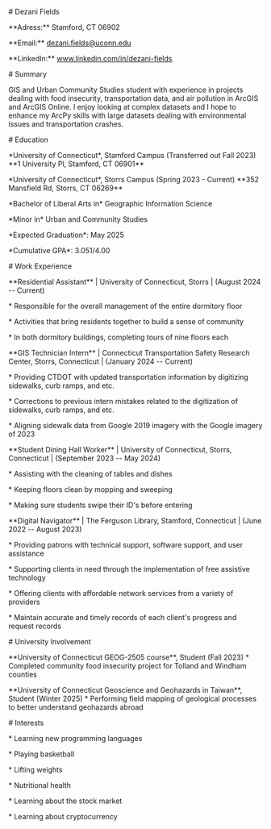 \# Dezani Fields

\*\*Adress:\*\* Stamford, CT 06902

\*\*Email:\*\* dezani.fields@uconn.edu

\*\*LinkedIn:\*\* www.linkedin.com/in/dezani-fields

\# Summary

GIS and Urban Community Studies student with experience in projects
dealing with food insecurity, transportation data, and air pollution in
ArcGIS and ArcGIS Online. I enjoy looking at complex datasets and I hope
to enhance my ArcPy skills with large datasets dealing with
environmental issues and transportation crashes.

\# Education

\*University of Connecticut\*, Stamford Campus (Transferred out Fall
2023) \*\*1 University Pl, Stamford, CT 06901\*\*

\*University of Connecticut\*, Storrs Campus (Spring 2023 - Current)
\*\*352 Mansfield Rd, Storrs, CT 06269\*\*

\*Bachelor of Liberal Arts in\* Geographic Information Science

\*Minor in\* Urban and Community Studies

\*Expected Graduation\*: May 2025

\*Cumulative GPA\*: 3.051/4.00

\# Work Experience

\*\*Residential Assistant\*\* \| University of Connecticut, Storrs \|
(August 2024 -- Current)

\* Responsible for the overall management of the entire dormitory floor

\* Activities that bring residents together to build a sense of
community

\* In both dormitory buildings, completing tours of nine floors each

\*\*GIS Technician Intern\*\* \| Connecticut Transportation Safety
Research Center, Storrs, Connecticut \| (January 2024 -- Current)

\* Providing CTDOT with updated transportation information by digitizing
sidewalks, curb ramps, and etc.

\* Corrections to previous intern mistakes related to the digitization
of sidewalks, curb ramps, and etc.

\* Aligning sidewalk data from Google 2019 imagery with the Google
imagery of 2023

\*\*Student Dining Hall Worker\*\* \| University of Connecticut, Storrs,
Connecticut \| (September 2023 -- May 2024)

\* Assisting with the cleaning of tables and dishes

\* Keeping floors clean by mopping and sweeping

\* Making sure students swipe their ID's before entering

\*\*Digital Navigator\*\* \| The Ferguson Library, Stamford, Connecticut
\| (June 2022 -- August 2023)

\* Providing patrons with technical support, software support, and user
assistance

\* Supporting clients in need through the implementation of free
assistive technology

\* Offering clients with affordable network services from a variety of
providers

\* Maintain accurate and timely records of each client\'s progress and
request records

\# University Involvement

\*\*University of Connecticut GEOG-2505 course\*\*, Student (Fall 2023)
\* Completed community food insecurity project for Tolland and Windham
counties

\*\*University of Connecticut Geoscience and Geohazards in Taiwan\*\*,
Student (Winter 2025) \* Performing field mapping of geological
processes to better understand geohazards abroad

\# Interests

\* Learning new programming languages

\* Playing basketball

\* Lifting weights

\* Nutritional health

\* Learning about the stock market

\* Learning about cryptocurrency
